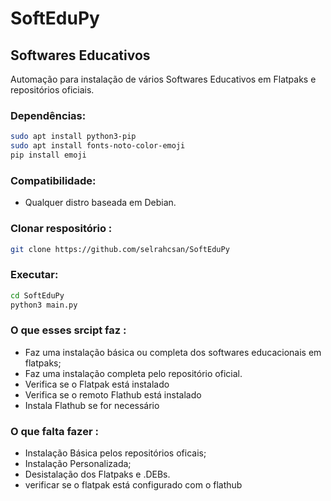 # SoftEduPy
## Softwares Educativos
Automação para instalação de vários Softwares Educativos em Flatpaks e repositórios oficiais.

### Dependências:
```bash
sudo apt install python3-pip
sudo apt install fonts-noto-color-emoji
pip install emoji
```
### Compatibilidade:
* Qualquer distro baseada em Debian.
### Clonar respositório :
```bash
git clone https://github.com/selrahcsan/SoftEduPy 
```
### Executar:
```bash
cd SoftEduPy
python3 main.py   
```
### O que esses srcipt faz :
* Faz uma instalação básica ou completa dos softwares educacionais em flatpaks;
* Faz uma instalação completa pelo repositório oficial.
* Verifica se o Flatpak está instalado
* Verifica se o remoto Flathub está instalado
* Instala Flathub se for necessário
### O que falta fazer :
* Instalação Básica pelos repositórios oficais;
* Instalação Personalizada;
* Desistalação dos Flatpaks e .DEBs.
* verificar se o flatpak está configurado com o flathub



